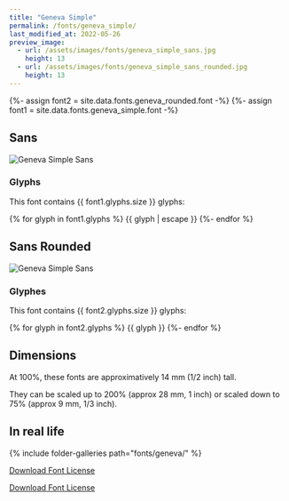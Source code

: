 ```yaml
---
title: "Geneva Simple"
permalink: /fonts/geneva_simple/
last_modified_at: 2022-05-26
preview_image:
  - url: /assets/images/fonts/geneva_simple_sans.jpg
    height: 13
  - url: /assets/images/fonts/geneva_simple_sans_rounded.jpg
    height: 13
---
```

{%- assign font2 = site.data.fonts.geneva_rounded.font -%}
{%- assign font1 = site.data.fonts.geneva_simple.font -%}


## Sans

![Geneva Simple Sans](/assets/images/fonts/geneva_simple_sans.jpg)



### Glyphs

This font contains  {{ font1.glyphs.size }} glyphs:

{% for glyph in font1.glyphs %}
{{ glyph | escape }}
{%- endfor %}

## Sans Rounded

![Geneva Simple Sans](/assets/images/fonts/geneva_simple_sans_rounded.jpg)


### Glyphes

This font contains  {{ font2.glyphs.size }} glyphs:

{% for glyph in font2.glyphs %}
{{ glyph }}
{%- endfor %}

## Dimensions

At 100%, these fonts are approximatively  14 mm (1/2 inch) tall.

They can be scaled up to  200% (approx 28 mm, 1 inch) or scaled down to 75% (approx 9 mm, 1/3 inch).

## In real life

{% include folder-galleries path="fonts/geneva/" %}


[Download Font License](https://github.com/inkstitch/inkstitch/tree/main/fonts/geneva_simple/LICENSE)

[Download Font License](https://github.com/inkstitch/inkstitch/tree/main/fonts/geneva_rounded/LICENSE)
